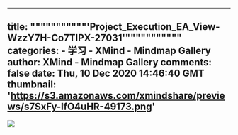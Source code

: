 
---
title: """""""""""'Project_Execution_EA_View-WzzY7H-Co7TIPX-27031'"""""""""""
categories: 
    - 学习
    - XMind - Mindmap Gallery
author: XMind - Mindmap Gallery
comments: false
date: Thu, 10 Dec 2020 14:46:40 GMT
thumbnail: 'https://s3.amazonaws.com/xmindshare/previews/s7SxFy-IfO4uHR-49173.png'
---

<div>   
<img src="https://s3.amazonaws.com/xmindshare/previews/s7SxFy-IfO4uHR-49173.png" referrerpolicy="no-referrer">  
</div>
            